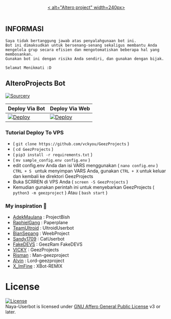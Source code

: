 <p align="center">
   <a href="https://github.com/vckyou/GeezProjects">< alt="Altero project" width=240px></a>
   <br>
   <br>
</p>

## INFORMASI

```
Saya tidak bertanggung jawab atas penyalahgunaan bot ini.
Bot ini dimaksudkan untuk bersenang-senang sekaligus membantu Anda
mengelola grup secara efisien dan mengotomatiskan beberapa hal yang membosankan.
Gunakan bot ini dengan risiko Anda sendiri, dan gunakan dengan bijak.

Selamat Menikmati :D
```

## AlteroProjects Bot

[![Sourcery](https://img.shields.io/badge/Sourcery-enabled-brightgreen)](https://sourcery.ai)

|Deploy Via Bot|  Deploy Via Web|
|--|--|
| [![Deploy](https://www.herokucdn.com/deploy/button.svg)](https://telegram.dog/XTZ_HerokuBot?start=dmNreW91L0dlZXpQcm9qZWN0cyBtYXN0ZXI) | [![Deploy](https://www.herokucdn.com/deploy/button.svg)](https://dashboard.heroku.com/new?template=https://github.com/Pionn45/alteroin)


### Tutorial Deploy To VPS

-  ( `git clone https://github.com/vckyou/GeezProjects` )
-  ( `cd GeezProjects` )
-  ( `pip3 install -r requirements.txt` )
-  ( `mv sample_config.env config.env` )
-  edit config.env Anda dan isi VARS menggunakan ( `nano config.env` ) `CTRL + S ` untuk menyimpan VARS Anda, gunakan `CTRL + X` untuk keluar dan kembali ke direktori GeezProjects
-  Buka SCRREN di VPS Anda ( `screen -S GeezProjects` )
-  Kemudian gunakan perintah ini untuk menyebarkan GeezProjects ( `python3 -m geezproject` ) Atau ( `bash start` )


### My inspiration 🍂
*   [AdekMaulana](https://github.com/adekmaulana) : ProjectBish
*   [RaphielGang](https://github.com/RaphielGang) : Paperplane
*   [TeamUltroid](https://github.com/TeamUltroid/Ultroid) :  UltroidUserbot
*   [BianSepang](https://github.com/BianSepang/WeebProject) : WeebProject
*   [Sandy1709](https://github.com/sandy1709/catuserbot) : CatUserbot
*   [FakeDEVS](https://github.com/hitokizzy/Geez-pyro) :  GeezRam FakeDEVS
*   [VICKY](https://github.com/vckyou/GeezProjects) :  GeezProjects
*   [Risman](https://github.com/mrismanaziz/Man-geezproject) :  Man-geezproject
*   [Alvin](https://github.com/Zora24/Lord-geezproject) : Lord-geezproject
*   [X_ImFine](https://github.com/ximfine) :  XBot-REMIX



# License
[![License](https://www.gnu.org/graphics/agplv3-155x51.png)](LICENSE)   
Naya-Userbot is licensed under [GNU Affero General Public License](https://www.gnu.org/licenses/agpl-3.0.en.html) v3 or later.
